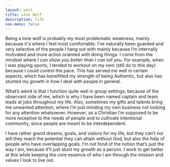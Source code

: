 ```yaml
---
layout: post
title: Lone Wolf
description: life
nav-menu: false
---
```


Being a lone wolf is probably my most problematic weakness, mainly because it's where I feel most comfortable. I’ve naturally been guarded and very selective of the people I hang out with mainly because I’m internally motivated and more action oriented with doing things. I come from the mindset where *I can show you better than I can tell you*. For example, when I was playing sports, I tended to workout on my own (still do to this day) because I could control the pace. This has served me well in certain aspects, which has benefitted my strength of being Authentic, but also has stunted my growth in how I deal with people in general.

What’s weird is that I function quite well in group settings, because of the observant side of me, which is why I have been named captain and team leads at jobs throughout my life. Also, sometimes my gifts and talents bring me unwanted attention, where I’m just minding my own business not looking for any attention whatsoever. However, as a Christian I’m supposed to be more receptive to the needs of people and to cultivate intentional community, since people are meant to be interdependent.

I have rather grand dreams, goals, and visions for my life, but they can’t nor will they reach the potential they can attain without God, but also the help of people who have overlapping goals. I’m not fond of the notion that’s just the way I am, because it’ll just stunt my growth as a person. I work to get better at this while keeping the core essence of who I am through the mission and values I look to live out.
